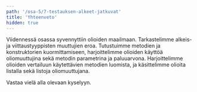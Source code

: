 ```yaml
---
path: '/osa-5/7-testauksen-alkeet-jatkuvat'
title: 'Yhteenveto'
hidden: true
---
```



Viidennessä osassa syvennyttiin olioiden maailmaan. Tarkastelimme alkeis- ja viittaustyyppisten muuttujien eroa. Tutustuimme metodien ja konstruktorien kuormittamiseen, harjoittelimme olioiden käyttöä oliomuuttujina sekä metodin parametrina ja paluuarvona. Harjoittelimme olioiden vertailuun käytettävien metodien luomista, ja käsittelimme olioita listalla sekä listoja oliomuuttujana.


Vastaa vielä alla olevaan kyselyyn.

<quiznator id='5c534d9b3972a91474102e32'></quiznator>
